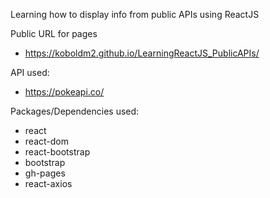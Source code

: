 Learning how to display info from public APIs using ReactJS

Public URL for pages
 - https://koboldm2.github.io/LearningReactJS_PublicAPIs/

API used:
 - https://pokeapi.co/

Packages/Dependencies used:
 - react
 - react-dom
 - react-bootstrap
 - bootstrap
 - gh-pages
 - react-axios

